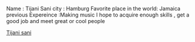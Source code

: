 Name : Tijani Sani
city : Hamburg
Favorite place in the world: Jamaica
previous Expereince :Making music 
I hope to acquire enough skills , get a good job and meet great or cool people

[Tijani sani](https://www.google.com)